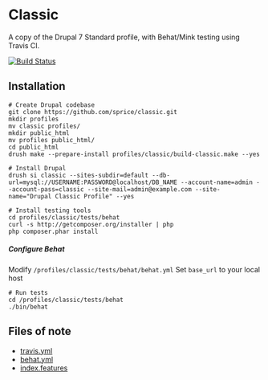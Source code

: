 # Classic

A copy of the Drupal 7 Standard profile, with Behat/Mink testing using Travis CI.

[![Build Status](https://secure.travis-ci.org/sprice/classic.png)](http://travis-ci.org/sprice/classic)

## Installation

    # Create Drupal codebase
    git clone https://github.com/sprice/classic.git
    mkdir profiles
    mv classic profiles/
    mkdir public_html
    mv profiles public_html/
    cd public_html
    drush make --prepare-install profiles/classic/build-classic.make --yes

    # Install Drupal
    drush si classic --sites-subdir=default --db-url=mysql://USERNAME:PASSWORD@localhost/DB_NAME --account-name=admin --account-pass=classic --site-mail=admin@example.com --site-name="Drupal Classic Profile" --yes

    # Install testing tools
    cd profiles/classic/tests/behat
    curl -s http://getcomposer.org/installer | php
    php composer.phar install

##### Configure Behat
Modify `/profiles/classic/tests/behat/behat.yml`
Set `base_url` to your local host

    # Run tests
    cd /profiles/classic/tests/behat
    ./bin/behat

## Files of note

* [travis.yml](https://github.com/sprice/classic/blob/master/.travis.yml)
* [behat.yml](https://github.com/sprice/classic/blob/master/tests/behat/behat.yml)
* [index.features](https://github.com/sprice/classic/blob/master/tests/behat/features/index.feature)
